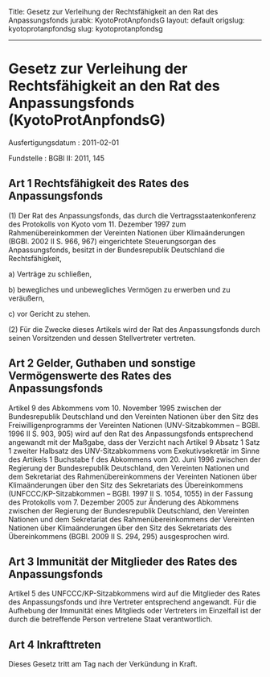 Title: Gesetz zur Verleihung der Rechtsfähigkeit an den Rat des Anpassungsfonds
jurabk: KyotoProtAnpfondsG
layout: default
origslug: kyotoprotanpfondsg
slug: kyotoprotanpfondsg

---

# Gesetz zur Verleihung der Rechtsfähigkeit an den Rat des Anpassungsfonds (KyotoProtAnpfondsG)

Ausfertigungsdatum
:   2011-02-01

Fundstelle
:   BGBl II: 2011, 145


## Art 1 Rechtsfähigkeit des Rates des Anpassungsfonds

(1) Der Rat des Anpassungsfonds, das durch die
Vertragsstaatenkonferenz des Protokolls von Kyoto vom 11. Dezember
1997 zum Rahmenübereinkommen der Vereinten Nationen über
Klimaänderungen (BGBl. 2002 II S. 966, 967) eingerichtete
Steuerungsorgan des Anpassungsfonds, besitzt in der Bundesrepublik
Deutschland die Rechtsfähigkeit,

a)  Verträge zu schließen,


b)  bewegliches und unbewegliches Vermögen zu erwerben und zu veräußern,


c)  vor Gericht zu stehen.




(2) Für die Zwecke dieses Artikels wird der Rat des Anpassungsfonds
durch seinen Vorsitzenden und dessen Stellvertreter vertreten.


## Art 2 Gelder, Guthaben und sonstige Vermögenswerte des Rates des Anpassungsfonds

Artikel 9 des Abkommens vom 10. November 1995 zwischen der
Bundesrepublik Deutschland und den Vereinten Nationen über den Sitz
des Freiwilligenprogramms der Vereinten Nationen (UNV-Sitzabkommen –
BGBl. 1996 II S. 903, 905) wird auf den Rat des Anpassungsfonds
entsprechend angewandt mit der Maßgabe, dass der Verzicht nach Artikel
9 Absatz 1 Satz 1 zweiter Halbsatz des UNV-Sitzabkommens vom
Exekutivsekretär im Sinne des Artikels 1 Buchstabe f des Abkommens vom
20\. Juni 1996 zwischen der Regierung der Bundesrepublik Deutschland,
den Vereinten Nationen und dem Sekretariat des Rahmenübereinkommens
der Vereinten Nationen über Klimaänderungen über den Sitz des
Sekretariats des Übereinkommens (UNFCCC/KP-Sitzabkommen – BGBl. 1997
II S. 1054, 1055) in der Fassung des Protokolls vom 7. Dezember 2005
zur Änderung des Abkommens zwischen der Regierung der Bundesrepublik
Deutschland, den Vereinten Nationen und dem Sekretariat des
Rahmenübereinkommens der Vereinten Nationen über Klimaänderungen über
den Sitz des Sekretariats des Übereinkommens (BGBl. 2009 II S. 294,
295) ausgesprochen wird.


## Art 3 Immunität der Mitglieder des Rates des Anpassungsfonds

Artikel 5 des UNFCCC/KP-Sitzabkommens wird auf die Mitglieder des
Rates des Anpassungsfonds und ihre Vertreter entsprechend angewandt.
Für die Aufhebung der Immunität eines Mitglieds oder Vertreters im
Einzelfall ist der durch die betreffende Person vertretene Staat
verantwortlich.


## Art 4 Inkrafttreten

Dieses Gesetz tritt am Tag nach der Verkündung in Kraft.

